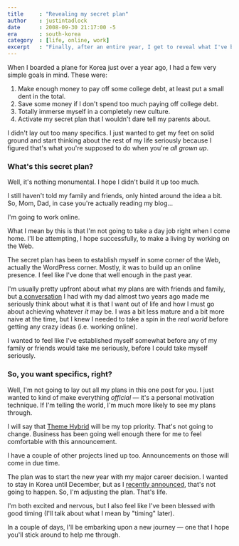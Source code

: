 ```yaml
---
title     : "Revealing my secret plan"
author    : justintadlock
date      : 2008-09-30 21:17:00 -5
era       : south-korea
category  : [life, online, work]
excerpt   : "Finally, after an entire year, I get to reveal what I've been working for since I've been living and working in Korea.  This will be a new chapter in my life, and I hope you will join me."
---
```


When I boarded a plane for Korea just over a year ago, I had a few very simple goals in mind.  These were:

<ol>
<li>Make enough money to pay off some college debt, at least put a small dent in the total.</li>
<li>Save some money if I don't spend too much paying off college debt.</li>
<li>Totally immerse myself in a completely new culture.</li>
<li>Activate my secret plan that I wouldn't dare tell my parents about.</li>
</ol>

I didn't lay out too many specifics.  I just wanted to get my feet on solid ground and start thinking about the rest of my life seriously because I figured that's what you're supposed to do when you're <em>all grown up</em>.

<h3>What's this secret plan?</h3>

Well, it's nothing monumental.  I hope I didn't build it up too much.

I still haven't told my family and friends, only hinted around the idea a bit.  So, Mom, Dad, in case you're actually reading my blog...

I'm going to work online.

What I mean by this is that I'm not going to take a day job right when I come home.  I'll be attempting, I hope successfully, to make a living by working on the Web.

The secret plan has been to establish myself in some corner of the Web, actually the WordPress corner.  Mostly, it was to build up an online presence.  I feel like I've done that well enough in the past year.

I'm usually pretty upfront about what my plans are with friends and family, but <a href="http://justintadlock.com/archives/2006/11/28/the-cookie-cutter-american" title="The Cookie-Cutter American">a conversation</a> I had with my dad almost two years ago made me seriously think about what it is that I want out of life and how I must go about achieving whatever <em>it</em> may be.  I was a bit less mature and a bit more naive at the time, but I knew I needed to take a spin in the <em>real world</em> before getting any crazy ideas (i.e. working online).

I wanted to feel like I've established myself somewhat before any of my family or friends would take me seriously, before I could take myself seriously.

<h3>So, you want specifics, right?</h3>

Well, I'm not going to lay out all my plans in this one post for you.  I just wanted to kind of make everything <em>official</em> &mdash; it's a personal motivation technique.  If I'm telling the world, I'm much more likely to see my plans through.

I will say that <a href="http://themehybrid.com" title="Theme Hybrid: WordPress themes club">Theme Hybrid</a> will be my top priority.  That's not going to change.  Business has been going well enough there for me to feel comfortable with this announcement.

I have a couple of other projects lined up too.  Announcements on those will come in due time.

The plan was to start the new year with my major career decision.  I wanted to stay in Korea until December, but as I <a href="http://justintadlock.com/archives/2008/09/18/they-do-say-all-good-things-must-come-to-an-end" title="Leaving Korea: All good things must come to an end">recently announced</a>, that's not going to happen.  So, I'm adjusting the plan.  That's life.

I'm both excited and nervous, but I also feel like I've been blessed with good timing (I'll talk about what I mean by "timing" later).

In a couple of days, I'll be embarking upon a new journey &mdash; one that I hope you'll stick around to help me through.
